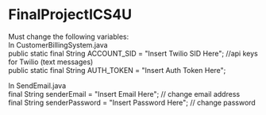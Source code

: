 # FinalProjectICS4U
 
Must change the following variables:  
In CustomerBillingSystem.java  
public static final String ACCOUNT_SID = "Insert Twilio SID Here"; //api keys for Twilio (text messages)  
public static final String AUTH_TOKEN = "Insert Auth Token Here";  
  
In SendEmail.java  
final String senderEmail = "Insert Email Here"; // change email address  
final String senderPassword = "Insert Password Here"; // change password  
